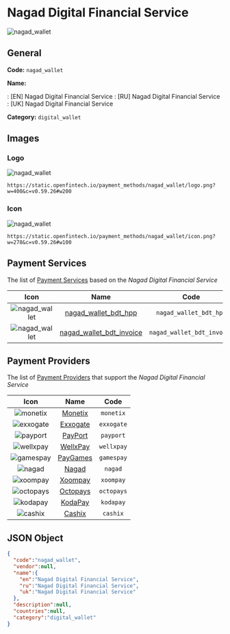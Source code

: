
# Nagad Digital Financial Service 
![nagad_wallet](https://static.openfintech.io/payment_methods/nagad_wallet/logo.png?w=400&c=v0.59.26#w200)  

## General 
**Code:** `nagad_wallet` 
 
**Name:** 
 
:	[EN] Nagad Digital Financial Service 
:	[RU] Nagad Digital Financial Service 
:	[UK] Nagad Digital Financial Service 
 
**Category:** `digital_wallet` 
 

## Images 

### Logo 
![nagad_wallet](https://static.openfintech.io/payment_methods/nagad_wallet/logo.png?w=400&c=v0.59.26#w200)  

```
https://static.openfintech.io/payment_methods/nagad_wallet/logo.png?w=400&c=v0.59.26#w200
```  

### Icon 
![nagad_wallet](https://static.openfintech.io/payment_methods/nagad_wallet/icon.png?w=278&c=v0.59.26#w100)  

```
https://static.openfintech.io/payment_methods/nagad_wallet/icon.png?w=278&c=v0.59.26#w100
```  

## Payment Services 
 
The list of [Payment Services](/payment-services/) based on the _Nagad Digital Financial Service_ 

|Icon|Name|Code| 
|:---:|:---:|:---:| 
|![nagad_wallet](https://static.openfintech.io/payment_methods/nagad_wallet/icon.png?w=278&c=v0.59.26#w100) |[nagad_wallet_bdt_hpp](/payment-services/nagad_wallet_bdt_hpp/)|`nagad_wallet_bdt_hpp`| 
|![nagad_wallet](https://static.openfintech.io/payment_methods/nagad_wallet/icon.png?w=278&c=v0.59.26#w100) |[nagad_wallet_bdt_invoice](/payment-services/nagad_wallet_bdt_invoice/)|`nagad_wallet_bdt_invoice`| 
 

## Payment Providers 
 
The list of [Payment Providers](/payment-providers/) that support the _Nagad Digital Financial Service_ 

|Icon|Name|Code| 
|:---:|:---:|:---:| 
|![monetix](https://static.openfintech.io/payment_providers/monetix/icon.png?w=278&c=v0.59.26#w100) |[Monetix](/payment-providers/monetix/)|`monetix`| 
|![exxogate](https://static.openfintech.io/payment_providers/exxogate/icon.svg?w=278&c=v0.59.26#w100) |[Exxogate](/payment-providers/exxogate/)|`exxogate`| 
|![payport](https://static.openfintech.io/payment_providers/payport/icon.svg?w=278&c=v0.59.26#w100) |[PayPort](/payment-providers/payport/)|`payport`| 
|![wellxpay](https://static.openfintech.io/payment_providers/wellxpay/icon.png?w=278&c=v0.59.26#w100) |[WellxPay](/payment-providers/wellxpay/)|`wellxpay`| 
|![gamespay](https://static.openfintech.io/payment_providers/gamespay/icon.svg?w=278&c=v0.59.26#w100) |[PayGames](/payment-providers/gamespay/)|`gamespay`| 
|![nagad](https://static.openfintech.io/payment_providers/nagad/icon.png?w=278&c=v0.59.26#w100) |[Nagad](/payment-providers/nagad/)|`nagad`| 
|![xoompay](https://static.openfintech.io/payment_providers/xoompay/icon.png?w=278&c=v0.59.26#w100) |[Xoompay](/payment-providers/xoompay/)|`xoompay`| 
|![octopays](https://static.openfintech.io/payment_providers/octopays/icon.svg?w=278&c=v0.59.26#w100) |[Octopays](/payment-providers/octopays/)|`octopays`| 
|![kodapay](https://static.openfintech.io/payment_providers/kodapay/icon.png?w=278&c=v0.59.26#w100) |[KodaPay](/payment-providers/kodapay/)|`kodapay`| 
|![cashix](https://static.openfintech.io/payment_providers/cashix/icon.png?w=278&c=v0.59.26#w100) |[Cashix](/payment-providers/cashix/)|`cashix`| 
 

## JSON Object 

```json
{
  "code":"nagad_wallet",
  "vendor":null,
  "name":{
    "en":"Nagad Digital Financial Service",
    "ru":"Nagad Digital Financial Service",
    "uk":"Nagad Digital Financial Service"
  },
  "description":null,
  "countries":null,
  "category":"digital_wallet"
}
```  
